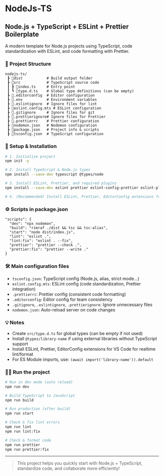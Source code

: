 # NodeJs-TS
## Node.js + TypeScript + ESLint + Prettier Boilerplate

A modern template for Node.js projects using TypeScript, code standardization with ESLint, and code formatting with Prettier.

### 📁 Project Structure

```
nodejs-ts/
 ┣ 📂dist           # Build output folder
 ┣ 📂src            # TypeScript source code
 ┃ ┣ 📜index.ts     # Entry point
 ┃ ┗ 📜type.d.ts    # Global type definitions (can be empty)
 ┣ 📜.editorconfig  # Editor configuration
 ┣ 📜.env           # Environment variables
 ┣ 📜.eslintignore  # Ignore files for lint
 ┣ 📜eslint.config.mts # ESLint configuration
 ┣ 📜.gitignore     # Ignore files for git
 ┣ 📜.prettierignore# Ignore files for Prettier
 ┣ 📜.prettierrc    # Prettier configuration
 ┣ 📜nodemon.json   # Nodemon configuration
 ┣ 📜package.json   # Project info & scripts
 ┣ 📜tsconfig.json  # TypeScript configuration
```

### 🚀 Setup & Installation

```bash
# 1. Initialize project
npm init -y

# 2. Install TypeScript & Node.js types
npm install --save-dev typescript @types/node

# 3. Install ESLint, Prettier, and required plugins
npm install --save-dev eslint prettier eslint-config-prettier eslint-plugin-prettier tsx tsc-alias rimraf nodemon jiti globals @eslint/js typescript-eslint

# 4. (Recommended) Install ESLint, Prettier, EditorConfig extensions for VS Code
```

### ⚙️ Scripts in package.json

```jsonc
"scripts": {
  "dev": "npx nodemon",
  "build": "rimraf ./dist && tsc && tsc-alias",
  "start": "node dist/index.js",
  "lint": "eslint .",
  "lint:fix": "eslint . --fix",
  "prettier": "prettier --check .",
  "prettier:fix": "prettier --write ."
}
```

### 🛠️ Main configuration files
- `tsconfig.json`: TypeScript config (Node.js, alias, strict mode...)
- `eslint.config.mts`: ESLint config (code standardization, Prettier integration)
- `.prettierrc`: Prettier config (consistent code formatting)
- `.editorconfig`: Editor config for team consistency
- `.gitignore`, `.eslintignore`, `.prettierignore`: Ignore unnecessary files
- `nodemon.json`: Auto-reload server on code changes

### 💡 Notes
- Create `src/type.d.ts` for global types (can be empty if not used)
- Install `@types/library-name` if using external libraries without TypeScript support
- Install ESLint, Prettier, EditorConfig extensions for VS Code for realtime lint/format
- For ES Module imports, use: `(await import('library-name')).default`

### 🏃‍♂️ Run the project

```bash
# Run in dev mode (auto reload)
npm run dev

# Build TypeScript to JavaScript
npm run build

# Run production (after build)
npm run start

# Check & fix lint errors
npm run lint
npm run lint:fix

# Check & format code
npm run prettier
npm run prettier:fix
```

---

> This project helps you quickly start with Node.js + TypeScript, standardize code, and collaborate more efficiently!
